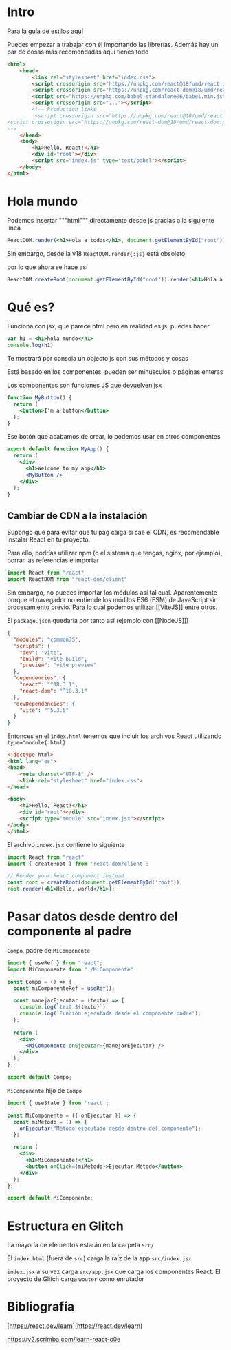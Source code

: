 # Intro

Para la [guía de estilos aquí](https://sites.google.com/view/wikijavi/inform%C3%A1tica/lenguajes-de-programaci%C3%B3n/web-development/react/gu%C3%ADa-estilos-react?authuser=0)

Puedes empezar a trabajar con él importando las librerías. Además hay un par de cosas más recomendadas aquí tienes todo

```html
<html>
    <head>
        <link rel="stylesheet" href="index.css">
        <script crossorigin src="https://unpkg.com/react@18/umd/react.development.js"></script>
        <script crossorigin src="https://unpkg.com/react-dom@18/umd/react-dom.development.js"></script>
        <script src="https://unpkg.com/babel-standalone@6/babel.min.js"></script>
        <script crossorigin src="..."></script>
        <!-- Production links
         <script crossorigin src="https://unpkg.com/react@18/umd/react.production.min.js"></script>
<script crossorigin src="https://unpkg.com/react-dom@18/umd/react-dom.production.min.js"></script>
-->
    </head>
    <body>
        <h1>Hello, React!</h1>
        <div id="root"></div>
        <script src="index.js" type="text/babel"></script>
    </body>
</html>
```

# Hola mundo

Podemos insertar """html""" directamente desde js gracias a la siguiente línea

```jsx
ReactDOM.render(<h1>Hola a todos</h1>, document.getElementById("root"))
```

Sin embargo, desde la v18 `ReactDOM.render{:js}` está obsoleto

por lo que ahora se hace así

```jsx
ReactDOM.createRoot(document.getElementById("root")).render(<h1>Hola a todos</h1>)
```

# Qué es?

Funciona con jsx, que parece html pero en realidad es js. puedes hacer 

```jsx
var h1 = <h1>hola mundo</h1>
console.log(h1)
```


Te mostrará por consola un objecto js con sus métodos y cosas

Está basado en los componentes, pueden ser minúsculos o páginas enteras

Los componentes son funciones JS que devuelven jsx

```jsx
function MyButton() {
  return (
    <button>I'm a button</button>
  );
}
```

Ese botón que acabamos de crear, lo podemos usar en otros componentes

```jsx
export default function MyApp() {
  return (
    <div>
      <h1>Welcome to my app</h1>
      <MyButton />
    </div>
  );
}
```

## Cambiar de CDN a la instalación

Supongo que para evitar que tu pág caiga si cae el CDN, es recomendable instalar React en tu proyecto. 

Para ello, podrías utilizar npm (o el sistema que tengas, nginx, por ejemplo), borrar las referencias e importar 

```js
import React from "react"
import ReactDOM from "react-dom/client"
```

Sin embargo, no puedes importar los módulos así tal cual. Aparentemente porque el navegador no entiende los módilos ES6 (ESM) de JavaScript sin procesamiento previo. Para lo cual podemos utilizar [[ViteJS]] entre otros.

El `package.json` quedaría por tanto así (ejemplo con [[NodeJS]])

```json
{
  "modules": "commonJS",
  "scripts": {
    "dev": "vite",
    "build": "vite build",
    "preview": "vite preview"
  },
  "dependencies": {
    "react": "^18.3.1",
    "react-dom": "^18.3.1"
  },
  "devDependencies": {
    "vite": "^5.3.5"
  }
}
```

Entonces en el `index.html` tenemos que incluir los archivos React utilizando `type="module{:html}`

```html
<!doctype html>
<html lang="es">
<head>
    <meta charset="UTF-8" />
    <link rel="stylesheet" href="index.css">
</head>

<body>
    <h1>Hello, React!</h1>
    <div id="root"></div>
    <script type="module" src="index.jsx"></script>
</body>
</html>
```

El archivo `index.jsx` contiene lo siguiente

```jsx
import React from "react"
import { createRoot } from 'react-dom/client';

// Render your React component instead
const root = createRoot(document.getElementById('root'));
root.render(<h1>Hello, world</h1>);
```
# Pasar datos desde dentro del componente al padre

`Compo`, padre de `MiComponente`
```jsx
import { useRef } from "react";
import MiComponente from "./MiComponente"

const Compo = () => {
  const miComponenteRef = useRef();

  const manejarEjecutar = (texto) => {
    console.log(`text ${texto}`)
    console.log('Función ejecutada desde el componente padre');
  };
  
  return (
    <div>
      <MiComponente onEjecutar={manejarEjecutar} />
    </div>
  );
};

export default Compo;
```

`MiComponente` hijo de `Compo`
```jsx
import { useState } from 'react';

const MiComponente = ({ onEjecutar }) => {
  const miMetodo = () => {
    onEjecutar("Método ejecutado desde dentro del componente");
  };

  return (
    <div>
      <h1>MiComponente!</h1>
      <button onClick={miMetodo}>Ejecutar Método</button>
    </div>
  );
};

export default MiComponente;
```

# Estructura en Glitch

La mayoría de elementos estarán en la carpeta `src/`

El `index.html` (fuera de `src`) carga la raíz de la app `src/index.jsx`

`index.jsx` a su vez carga `src/app.jsx` que carga los componentes React. El proyecto de Glitch carga `wouter` como enrutador

# Bibliografía

[https://react.dev/learn](https://react.dev/learn)

https://v2.scrimba.com/learn-react-c0e 